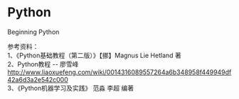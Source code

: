 # Python
Beginning Python

参考资料：  
1、《Python基础教程（第二版）》【挪】Magnus Lie Hetland 著  
2、Python教程 -- 廖雪峰   http://www.liaoxuefeng.com/wiki/0014316089557264a6b348958f449949df42a6d3a2e542c000  
3、《Python机器学习及实践》 范淼 李超 编著
